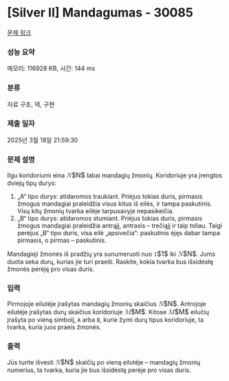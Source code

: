 # [Silver II] Mandagumas - 30085 

[문제 링크](https://www.acmicpc.net/problem/30085) 

### 성능 요약

메모리: 116928 KB, 시간: 144 ms

### 분류

자료 구조, 덱, 구현

### 제출 일자

2025년 3월 18일 21:59:30

### 문제 설명

<p>Ilgu koridoriumi eina <mjx-container class="MathJax" jax="CHTML" style="font-size: 109%; position: relative;"><mjx-math class="MJX-TEX" aria-hidden="true"><mjx-mi class="mjx-i"><mjx-c class="mjx-c1D441 TEX-I"></mjx-c></mjx-mi></mjx-math><mjx-assistive-mml unselectable="on" display="inline"><math xmlns="http://www.w3.org/1998/Math/MathML"><mi>N</mi></math></mjx-assistive-mml><span aria-hidden="true" class="no-mathjax mjx-copytext">$N$</span></mjx-container> labai mandagių žmonių. Koridoriuje yra įrengtos dviejų tipų durys:</p>

<ol>
	<li>„A“ tipo durys: atidaromos traukiant. Priėjus tokias duris, pirmasis žmogus mandagiai praleidžia visus kitus iš eilės, ir tampa paskutinis. Visų kitų žmonių tvarka eilėje tarpusavyje nepasikeičia.</li>
	<li>„B“ tipo durys: atidaromos stumiant. Priėjus tokias duris, pirmasis žmogus mandagiai praleidžia antrąjį, antrasis – trečiąjį ir taip toliau. Taigi perėjus „B“ tipo duris, visa eilė „apsivečia“: paskutinis ėjęs dabar tampa pirmasis, o pirmas – paskutinis.</li>
</ol>

<p>Mandagieji žmonės iš pradžių yra sunumeruoti nuo <mjx-container class="MathJax" jax="CHTML" style="font-size: 109%; position: relative;"><mjx-math class="MJX-TEX" aria-hidden="true"><mjx-mn class="mjx-n"><mjx-c class="mjx-c31"></mjx-c></mjx-mn></mjx-math><mjx-assistive-mml unselectable="on" display="inline"><math xmlns="http://www.w3.org/1998/Math/MathML"><mn>1</mn></math></mjx-assistive-mml><span aria-hidden="true" class="no-mathjax mjx-copytext">$1$</span></mjx-container> iki <mjx-container class="MathJax" jax="CHTML" style="font-size: 109%; position: relative;"><mjx-math class="MJX-TEX" aria-hidden="true"><mjx-mi class="mjx-i"><mjx-c class="mjx-c1D441 TEX-I"></mjx-c></mjx-mi></mjx-math><mjx-assistive-mml unselectable="on" display="inline"><math xmlns="http://www.w3.org/1998/Math/MathML"><mi>N</mi></math></mjx-assistive-mml><span aria-hidden="true" class="no-mathjax mjx-copytext">$N$</span></mjx-container>. Jums duota seka durų, kurias jie turi praeiti. Raskite, kokia tvarka bus išsidėstę žmonės perėję pro visas duris.</p>

### 입력 

 <p>Pirmojoje eilutėje įrašytas mandagių žmonių skaičius <mjx-container class="MathJax" jax="CHTML" style="font-size: 109%; position: relative;"><mjx-math class="MJX-TEX" aria-hidden="true"><mjx-mi class="mjx-i"><mjx-c class="mjx-c1D441 TEX-I"></mjx-c></mjx-mi></mjx-math><mjx-assistive-mml unselectable="on" display="inline"><math xmlns="http://www.w3.org/1998/Math/MathML"><mi>N</mi></math></mjx-assistive-mml><span aria-hidden="true" class="no-mathjax mjx-copytext">$N$</span></mjx-container>. Antrojoje eilutėje įrašytas durų skaičius koridoriuje <mjx-container class="MathJax" jax="CHTML" style="font-size: 109%; position: relative;"><mjx-math class="MJX-TEX" aria-hidden="true"><mjx-mi class="mjx-i"><mjx-c class="mjx-c1D440 TEX-I"></mjx-c></mjx-mi></mjx-math><mjx-assistive-mml unselectable="on" display="inline"><math xmlns="http://www.w3.org/1998/Math/MathML"><mi>M</mi></math></mjx-assistive-mml><span aria-hidden="true" class="no-mathjax mjx-copytext">$M$</span></mjx-container>. Kitose <mjx-container class="MathJax" jax="CHTML" style="font-size: 109%; position: relative;"><mjx-math class="MJX-TEX" aria-hidden="true"><mjx-mi class="mjx-i"><mjx-c class="mjx-c1D440 TEX-I"></mjx-c></mjx-mi></mjx-math><mjx-assistive-mml unselectable="on" display="inline"><math xmlns="http://www.w3.org/1998/Math/MathML"><mi>M</mi></math></mjx-assistive-mml><span aria-hidden="true" class="no-mathjax mjx-copytext">$M$</span></mjx-container> eilučių įrašyta po vieną simbolį, <code>A</code> arba <code>B</code>, kurie žymi durų tipus koridoriuje, ta tvarka, kuria juos praeis žmonės.</p>

### 출력 

 <p>Jūs turite išvesti <mjx-container class="MathJax" jax="CHTML" style="font-size: 109%; position: relative;"><mjx-math class="MJX-TEX" aria-hidden="true"><mjx-mi class="mjx-i"><mjx-c class="mjx-c1D441 TEX-I"></mjx-c></mjx-mi></mjx-math><mjx-assistive-mml unselectable="on" display="inline"><math xmlns="http://www.w3.org/1998/Math/MathML"><mi>N</mi></math></mjx-assistive-mml><span aria-hidden="true" class="no-mathjax mjx-copytext">$N$</span></mjx-container> skaičių po vieną eilutėje – mandagių žmonių numerius, ta tvarka, kuria jie bus išsidėstę perėje pro visas duris.</p>

